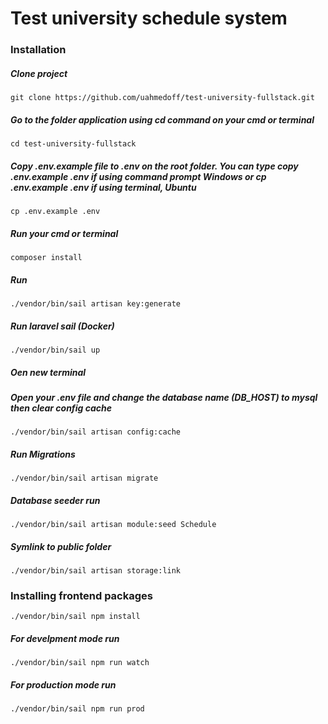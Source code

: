 <h1>Test university schedule system</h1>

### Installation

##### Clone project

    git clone https://github.com/uahmedoff/test-university-fullstack.git

##### Go to the folder application using cd command on your cmd or terminal

    cd test-university-fullstack

##### Copy .env.example file to .env on the root folder. You can type copy .env.example .env if using command prompt Windows or cp .env.example .env if using terminal, Ubuntu

    cp .env.example .env

##### Run your cmd or terminal

    composer install

##### Run

    ./vendor/bin/sail artisan key:generate

##### Run laravel sail (Docker)

    ./vendor/bin/sail up

##### Oen new terminal    

##### Open your .env file and change the database name (DB_HOST) to mysql then clear config cache

    ./vendor/bin/sail artisan config:cache

##### Run Migrations 
    ./vendor/bin/sail artisan migrate
   
##### Database seeder run
    ./vendor/bin/sail artisan module:seed Schedule

##### Symlink to public folder
    ./vendor/bin/sail artisan storage:link

### Installing frontend packages

    ./vendor/bin/sail npm install

##### For develpment mode run

    ./vendor/bin/sail npm run watch

##### For production mode run

    ./vendor/bin/sail npm run prod

     